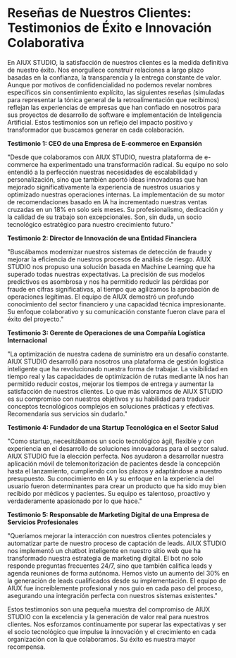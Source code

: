 # Reseñas de Nuestros Clientes: Testimonios de Éxito e Innovación Colaborativa

En AIUX STUDIO, la satisfacción de nuestros clientes es la medida definitiva de nuestro éxito. Nos enorgullece construir relaciones a largo plazo basadas en la confianza, la transparencia y la entrega constante de valor. Aunque por motivos de confidencialidad no podemos revelar nombres específicos sin consentimiento explícito, las siguientes reseñas (simuladas para representar la tónica general de la retroalimentación que recibimos) reflejan las experiencias de empresas que han confiado en nosotros para sus proyectos de desarrollo de software e implementación de Inteligencia Artificial. Estos testimonios son un reflejo del impacto positivo y transformador que buscamos generar en cada colaboración.

**Testimonio 1: CEO de una Empresa de E-commerce en Expansión**

"Desde que colaboramos con AIUX STUDIO, nuestra plataforma de e-commerce ha experimentado una transformación radical. Su equipo no solo entendió a la perfección nuestras necesidades de escalabilidad y personalización, sino que también aportó ideas innovadoras que han mejorado significativamente la experiencia de nuestros usuarios y optimizado nuestras operaciones internas. La implementación de su motor de recomendaciones basado en IA ha incrementado nuestras ventas cruzadas en un 18% en solo seis meses. Su profesionalismo, dedicación y la calidad de su trabajo son excepcionales. Son, sin duda, un socio tecnológico estratégico para nuestro crecimiento futuro."

**Testimonio 2: Director de Innovación de una Entidad Financiera**

"Buscábamos modernizar nuestros sistemas de detección de fraude y mejorar la eficiencia de nuestros procesos de análisis de riesgo. AIUX STUDIO nos propuso una solución basada en Machine Learning que ha superado todas nuestras expectativas. La precisión de sus modelos predictivos es asombrosa y nos ha permitido reducir las pérdidas por fraude en cifras significativas, al tiempo que agilizamos la aprobación de operaciones legítimas. El equipo de AIUX demostró un profundo conocimiento del sector financiero y una capacidad técnica impresionante. Su enfoque colaborativo y su comunicación constante fueron clave para el éxito del proyecto."

**Testimonio 3: Gerente de Operaciones de una Compañía Logística Internacional**

"La optimización de nuestra cadena de suministro era un desafío constante. AIUX STUDIO desarrolló para nosotros una plataforma de gestión logística inteligente que ha revolucionado nuestra forma de trabajar. La visibilidad en tiempo real y las capacidades de optimización de rutas mediante IA nos han permitido reducir costos, mejorar los tiempos de entrega y aumentar la satisfacción de nuestros clientes. Lo que más valoramos de AIUX STUDIO es su compromiso con nuestros objetivos y su habilidad para traducir conceptos tecnológicos complejos en soluciones prácticas y efectivas. Recomendaría sus servicios sin dudarlo."

**Testimonio 4: Fundador de una Startup Tecnológica en el Sector Salud**

"Como startup, necesitábamos un socio tecnológico ágil, flexible y con experiencia en el desarrollo de soluciones innovadoras para el sector salud. AIUX STUDIO fue la elección perfecta. Nos ayudaron a desarrollar nuestra aplicación móvil de telemonitorización de pacientes desde la concepción hasta el lanzamiento, cumpliendo con los plazos y adaptándose a nuestro presupuesto. Su conocimiento en IA y su enfoque en la experiencia del usuario fueron determinantes para crear un producto que ha sido muy bien recibido por médicos y pacientes. Su equipo es talentoso, proactivo y verdaderamente apasionado por lo que hace."

**Testimonio 5: Responsable de Marketing Digital de una Empresa de Servicios Profesionales**

"Queríamos mejorar la interacción con nuestros clientes potenciales y automatizar parte de nuestro proceso de captación de leads. AIUX STUDIO nos implementó un chatbot inteligente en nuestro sitio web que ha transformado nuestra estrategia de marketing digital. El bot no solo responde preguntas frecuentes 24/7, sino que también califica leads y agenda reuniones de forma autónoma. Hemos visto un aumento del 30% en la generación de leads cualificados desde su implementación. El equipo de AIUX fue increíblemente profesional y nos guio en cada paso del proceso, asegurando una integración perfecta con nuestros sistemas existentes."

Estos testimonios son una pequeña muestra del compromiso de AIUX STUDIO con la excelencia y la generación de valor real para nuestros clientes. Nos esforzamos continuamente por superar las expectativas y ser el socio tecnológico que impulse la innovación y el crecimiento en cada organización con la que colaboramos. Su éxito es nuestra mayor recompensa.
